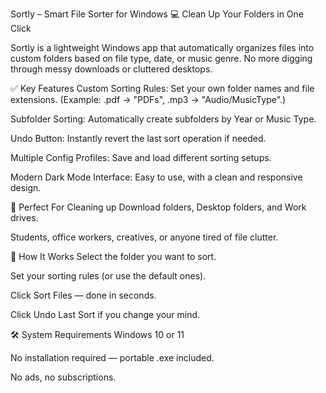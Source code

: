 Sortly – Smart File Sorter for Windows
💻 Clean Up Your Folders in One Click

Sortly is a lightweight Windows app that automatically organizes files into custom folders based on file type, date, or music genre. No more digging through messy downloads or cluttered desktops.

✅ Key Features
Custom Sorting Rules:
Set your own folder names and file extensions.
(Example: .pdf → "PDFs", .mp3 → "Audio/MusicType".)

Subfolder Sorting:
Automatically create subfolders by Year or Music Type.

Undo Button:
Instantly revert the last sort operation if needed.

Multiple Config Profiles:
Save and load different sorting setups.

Modern Dark Mode Interface:
Easy to use, with a clean and responsive design.

🎯 Perfect For
Cleaning up Download folders, Desktop folders, and Work drives.

Students, office workers, creatives, or anyone tired of file clutter.

💾 How It Works
Select the folder you want to sort.

Set your sorting rules (or use the default ones).

Click Sort Files — done in seconds.

Click Undo Last Sort if you change your mind.

🛠️ System Requirements
Windows 10 or 11

No installation required — portable .exe included.

No ads, no subscriptions.
